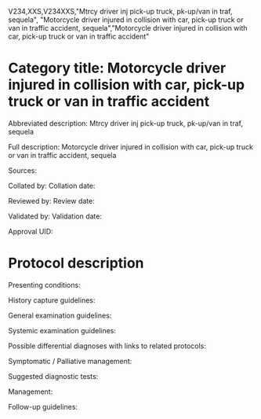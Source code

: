 V234,XXS,V234XXS,"Mtrcy driver inj pick-up truck, pk-up/van in traf, sequela", "Motorcycle driver injured in collision with car, pick-up truck or van in traffic accident, sequela","Motorcycle driver injured in collision with car, pick-up truck or van in traffic accident"
# Category title: Motorcycle driver injured in collision with car, pick-up truck or van in traffic accident

Abbreviated description: Mtrcy driver inj pick-up truck, pk-up/van in traf, sequela

Full description: Motorcycle driver injured in collision with car, pick-up truck or van in traffic accident, sequela

Sources:

Collated by:
Collation date:

Reviewed by:
Review date:

Validated by:
Validation date:

Approval UID:

# Protocol description

Presenting conditions:

History capture guidelines:

General examination guidelines:

Systemic examination guidelines:

Possible differential diagnoses with links to related protocols:

Symptomatic / Palliative management:

Suggested diagnostic tests:

Management:

Follow-up guidelines:
